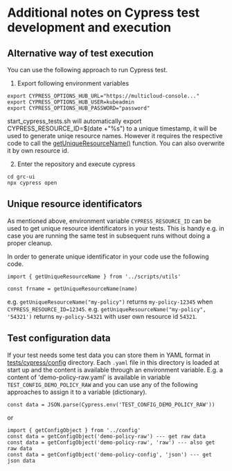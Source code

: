 # Additional notes on Cypress test development and execution

## Alternative way of test execution
You can use the following approach to run Cypress test.

1. Export following environment variables
```
export CYPRESS_OPTIONS_HUB_URL="https://multicloud-console..."
export CYPRESS_OPTIONS_HUB_USER=kubeadmin
export CYPRESS_OPTIONS_HUB_PASSWORD="password"
```
start_cypress_tests.sh will automatically export CYPRESS_RESOURCE_ID=$(date +"%s") to a unique timestamp, it will be used to generate uniqe resource names. However it requires the respective code to call the [getUniqueResourceName()](https://github.com/open-cluster-management/grc-ui/blob/master/tests/cypress/scripts/utils.js#L10) function. You can also overwrite it by own resource id.

2. Enter the repository and execute cypress
```
cd grc-ui
npx cypress open
```

## Unique resource identificators
As mentioned above, environment variable `CYPRESS_RESOURCE_ID` can be used to get unique resource identificators in your tests. This is handy e.g. in case you are running the same test in subsequent runs without doing a proper cleanup.

In order to generate unique identificator in your code use the following code.
```
import { getUniqueResourceName } from '../scripts/utils'

const frname = getUniqueResourceName(name)
```
e.g. `getUniqueResourceName("my-policy")` returns `my-policy-12345` when `CYPRESS_RESOURCE_ID=12345`.
e.g. `getUniqueResourceName("my-policy", '54321')` returns `my-policy-54321` with user own resource id  `54321`.

## Test configuration data
If your test needs some test data you can store them in YAML format in [tests/cypress/config](https://github.com/open-cluster-management/grc-ui/tree/master/tests/cypress/config) directory. Each `.yaml` file in this directory is loaded at start up and the content is available through an environment variable.
E.g. a content of 'demo-policy-raw.yaml' is available in variable `TEST_CONFIG_DEMO_POLICY_RAW` and you can use any of the following approaches to assign it to a variable (dictionary).

```
const data = JSON.parse(Cypress.env('TEST_CONFIG_DEMO_POLICY_RAW'))
```
or
```
import { getConfigObject } from '../config'
const data = getConfigObject('demo-policy-raw') --- get raw data
const data = getConfigObject('demo-policy-raw', 'raw') --- also get raw data
const data = getConfigObject('demo-policy-config', 'json') --- get json data
```